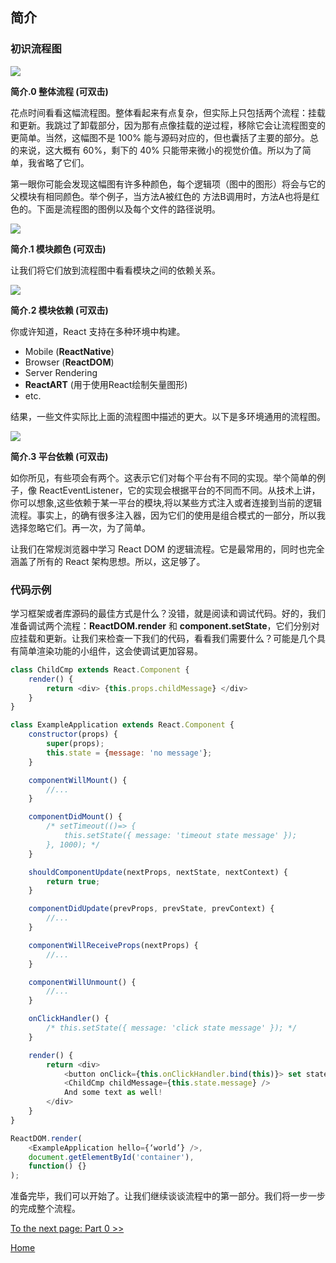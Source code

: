 ## 简介

### 初识流程图


[![](../images/intro/all-page-stack-reconciler-25-scale.jpg)](../images/intro/all-page-stack-reconciler.svg)

**简介.0 整体流程 (可双击)**

花点时间看看这幅流程图。整体看起来有点复杂，但实际上只包括两个流程：挂载和更新。我跳过了卸载部分，因为那有点像挂载的逆过程，移除它会让流程图变的更简单。当然，这幅图不是
100% 能与源码对应的，但也囊括了主要的部分。总的来说，这大概有 60%，剩下的 40%
只能带来微小的视觉价值。所以为了简单，我省略了它们。

第一眼你可能会发现这幅图有许多种颜色，每个逻辑项（图中的图形）将会与它的父模块有相同颜色。举个例子，当方法A被红色的
方法B调用时，方法A也将是红色的。下面是流程图的图例以及每个文件的路径说明。

[![](https://rawgit.com/Bogdan-Lyashenko/Under-the-hood-ReactJS/7c2372e1/stack/images/intro/modules-src-path.svg)](https://rawgit.com/Bogdan-Lyashenko/Under-the-hood-ReactJS/7c2372e1/stack/images/intro/modules-src-path.svg)

**简介.1 模块颜色 (可双击)**

让我们将它们放到流程图中看看模块之间的依赖关系。

[![](https://rawgit.com/Bogdan-Lyashenko/Under-the-hood-ReactJS/7c2372e1/stack/images/intro/files-scheme.svg)](https://rawgit.com/Bogdan-Lyashenko/Under-the-hood-ReactJS/7c2372e1/stack/images/intro/files-scheme.svg)

**简介.2 模块依赖 (可双击)**

你或许知道，React 支持在多种环境中构建。
- Mobile (**ReactNative**)
- Browser (**ReactDOM**)
- Server Rendering
- **ReactART** (用于使用React绘制矢量图形)
- etc.

结果，一些文件实际比上面的流程图中描述的更大。以下是多环境通用的流程图。

[![](https://rawgit.com/Bogdan-Lyashenko/Under-the-hood-ReactJS/7c2372e1/stack/images/intro/modules-per-platform-scheme.svg)](https://rawgit.com/Bogdan-Lyashenko/Under-the-hood-ReactJS/7c2372e1/stack/images/intro/modules-per-platform-scheme.svg)

**简介.3 平台依赖 (可双击)**

如你所见，有些项会有两个。这表示它们对每个平台有不同的实现。举个简单的例子，像
ReactEventListener，它的实现会根据平台的不同而不同。从技术上讲，你可以想象,这些依赖于某一平台的模块,将以某些方式注入或者连接到当前的逻辑流程。事实上，的确有很多注入器，因为它们的使用是组合模式的一部分，所以我选择忽略它们。再一次，为了简单。

让我们在常规浏览器中学习 React DOM 的逻辑流程。它是最常用的，同时也完全涵盖了所有的 React 架构思想。所以，这足够了。

### 代码示例

学习框架或者库源码的最佳方式是什么？没错，就是阅读和调试代码。好的，我们准备调试两个流程：**ReactDOM.render** 和
**component.setState**，它们分别对应挂载和更新。让我们来检查一下我们的代码，看看我们需要什么？可能是几个具有简单渲染功能的小组件，这会使调试更加容易。 

```javascript
class ChildCmp extends React.Component {
    render() {
        return <div> {this.props.childMessage} </div>
    }
}

class ExampleApplication extends React.Component {
    constructor(props) {
        super(props);
        this.state = {message: 'no message'};
    }

    componentWillMount() {
        //...
    }

    componentDidMount() {
        /* setTimeout(()=> {
            this.setState({ message: 'timeout state message' });
        }, 1000); */
    }

    shouldComponentUpdate(nextProps, nextState, nextContext) {
        return true;
    }

    componentDidUpdate(prevProps, prevState, prevContext) {
        //...
    }

    componentWillReceiveProps(nextProps) {
        //...
    }

    componentWillUnmount() {
        //...
    }

    onClickHandler() {
        /* this.setState({ message: 'click state message' }); */
    }

    render() {
        return <div>
            <button onClick={this.onClickHandler.bind(this)}> set state button </button>
            <ChildCmp childMessage={this.state.message} />
            And some text as well!
        </div>
    }
}

ReactDOM.render(
    <ExampleApplication hello={‘world’} />,
    document.getElementById('container'),
    function() {}
);
```

准备完毕，我们可以开始了。让我们继续谈谈流程中的第一部分。我们将一步一步的完成整个流程。

[To the next page: Part 0 >>](./Part-0.md)


[Home](../../README.md)
